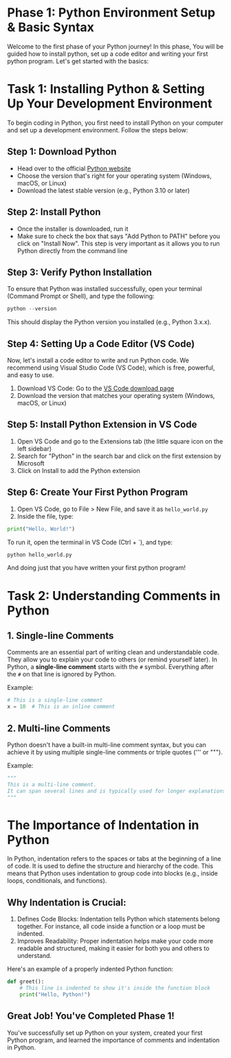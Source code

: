 # Phase 1: Python Environment Setup & Basic Syntax

Welcome to the first phase of your Python journey! In this phase, You will be guided how to install python, set up a code editor and writing your first python program. Let's get started with the basics:

# Task 1: Installing Python & Setting Up Your Development Environment

To begin coding in Python, you first need to install Python on your computer and set up a development environment. Follow the steps below:

## Step 1: Download Python
- Head over to the official [Python website](https://www.python.org/downloads/)
- Choose the version that's right for your operating system (Windows, macOS, or Linux)
- Download the latest stable version (e.g., Python 3.10 or later)

## Step 2: Install Python
- Once the installer is downloaded, run it
- Make sure to check the box that says "Add Python to PATH" before you click on "Install Now". This step is very important as it allows you to run Python directly from the command line

## Step 3: Verify Python Installation
To ensure that Python was installed successfully, open your terminal (Command Prompt or Shell), and type the following:
```python
python --version
```
This should display the Python version you installed (e.g., Python 3.x.x).

## Step 4: Setting Up a Code Editor (VS Code)

Now, let's install a code editor to write and run Python code. We recommend using Visual Studio Code (VS Code), which is free, powerful, and easy to use.

1. Download VS Code: Go to the [VS Code download page](https://code.visualstudio.com/Download)
2. Download the version that matches your operating system (Windows, macOS, or Linux)

## Step 5: Install Python Extension in VS Code
1. Open VS Code and go to the Extensions tab (the little square icon on the left sidebar)
2. Search for "Python" in the search bar and click on the first extension by Microsoft
3. Click on Install to add the Python extension

## Step 6: Create Your First Python Program
1. Open VS Code, go to File > New File, and save it as `hello_world.py`
2. Inside the file, type:
```python
print("Hello, World!")
```
To run it, open the terminal in VS Code (Ctrl + `), and type:
```bash
python hello_world.py
```

And doing just that you have written your first python program!

# Task 2: Understanding Comments in Python

## 1. Single-line Comments
Comments are an essential part of writing clean and understandable code. They allow you to explain your code to others (or remind yourself later). In Python, a **single-line comment** starts with the `#` symbol. Everything after the `#` on that line is ignored by Python.

Example:
```python
# This is a single-line comment
x = 10  # This is an inline comment
```

## 2. Multi-line Comments
Python doesn't have a built-in multi-line comment syntax, but you can achieve it by using multiple single-line comments or triple quotes (''' or """).

Example:
```python
"""
This is a multi-line comment.
It can span several lines and is typically used for longer explanations.
"""
```

# The Importance of Indentation in Python

In Python, indentation refers to the spaces or tabs at the beginning of a line of code. It is used to define the structure and hierarchy of the code. This means that Python uses indentation to group code into blocks (e.g., inside loops, conditionals, and functions).

## Why Indentation is Crucial:
1. Defines Code Blocks: Indentation tells Python which statements belong together. For instance, all code inside a function or a loop must be indented.
2. Improves Readability: Proper indentation helps make your code more readable and structured, making it easier for both you and others to understand.

Here's an example of a properly indented Python function:
```python
def greet():
    # This line is indented to show it's inside the function block
    print("Hello, Python!")
```

## Great Job! You've Completed Phase 1!

You've successfully set up Python on your system, created your first Python program, and learned the importance of comments and indentation in Python.
